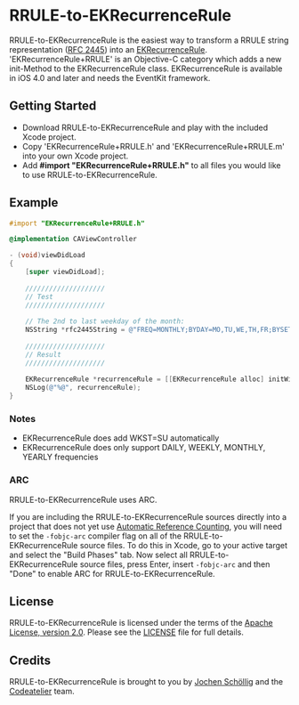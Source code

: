 # RRULE-to-EKRecurrenceRule

RRULE-to-EKRecurrenceRule is the easiest way to transform a RRULE string representation ([RFC 2445](http://www.ietf.org/rfc/rfc2445.txt)) into an [EKRecurrenceRule](http://developer.apple.com/library/ios/#documentation/EventKit/Reference/EKRecurrenceRuleClassRef/Reference/Reference.html). 'EKRecurrenceRule+RRULE' is an Objective-C category which adds a new init-Method to the EKRecurrenceRule class. EKRecurrenceRule is available in iOS 4.0 and later and needs the EventKit framework.

## Getting Started

- Download RRULE-to-EKRecurrenceRule and play with the included Xcode project.
- Copy 'EKRecurrenceRule+RRULE.h' and 'EKRecurrenceRule+RRULE.m' into your own Xcode project.
- Add **#import "EKRecurrenceRule+RRULE.h"** to all files you would like to use RRULE-to-EKRecurrenceRule.   

## Example

``` objective-c
#import "EKRecurrenceRule+RRULE.h"

@implementation CAViewController

- (void)viewDidLoad
{
    [super viewDidLoad];
  
    ////////////////////
    // Test
    ////////////////////
    
    // The 2nd to last weekday of the month:
    NSString *rfc2445String = @"FREQ=MONTHLY;BYDAY=MO,TU,WE,TH,FR;BYSETPOS=-2";
    
    ////////////////////
    // Result
    ////////////////////
    
    EKRecurrenceRule *recurrenceRule = [[EKRecurrenceRule alloc] initWithString:rfc2445String];
    NSLog(@"%@", recurrenceRule);
}
```

### Notes

- EKRecurrenceRule does add WKST=SU automatically
- EKRecurrenceRule does only support DAILY, WEEKLY, MONTHLY, YEARLY frequencies

### ARC

RRULE-to-EKRecurrenceRule uses ARC.

If you are including the RRULE-to-EKRecurrenceRule sources directly into a project that does not yet use [Automatic Reference Counting](http://clang.llvm.org/docs/AutomaticReferenceCounting.html), you will need to set the `-fobjc-arc` compiler flag on all of the RRULE-to-EKRecurrenceRule source files. To do this in Xcode, go to your active target and select the "Build Phases" tab. Now select all RRULE-to-EKRecurrenceRule source files, press Enter, insert `-fobjc-arc` and then "Done" to enable ARC for RRULE-to-EKRecurrenceRule.

## License

RRULE-to-EKRecurrenceRule is licensed under the terms of the [Apache License, version 2.0](http://www.apache.org/licenses/LICENSE-2.0.html). Please see the [LICENSE](LICENSE) file for full details.

## Credits

RRULE-to-EKRecurrenceRule is brought to you by [Jochen Schöllig](http://twitter.com/jochenschoellig) and the [Codeatelier](http://twitter.com/codeatelier) team.
